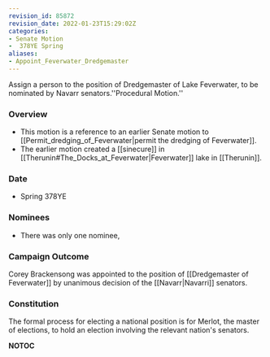 ```yaml
---
revision_id: 85872
revision_date: 2022-01-23T15:29:02Z
categories:
- Senate Motion
-  378YE Spring
aliases:
- Appoint_Feverwater_Dredgemaster
---
```


Assign a person to the position of Dredgemaster of Lake Feverwater, to be nominated by Navarr senators.''Procedural Motion.''

### Overview
* This motion is a reference to an earlier Senate motion to [[Permit_dredging_of_Feverwater|permit the dredging of Feverwater]].
* The earlier motion created a [[sinecure]] in [[Therunin#The_Docks_at_Feverwater|Feverwater]] lake in [[Therunin]].

### Date
* Spring 378YE

### Nominees
* There was only one nominee, 

### Campaign Outcome
Corey Brackensong was appointed to the position of [[Dredgemaster of Feverwater]] by unanimous decision of the [[Navarr|Navarri]] senators.

### Constitution
The formal process for electing a national position is for Merlot, the master of elections, to hold an election involving the relevant nation's senators.



__NOTOC__